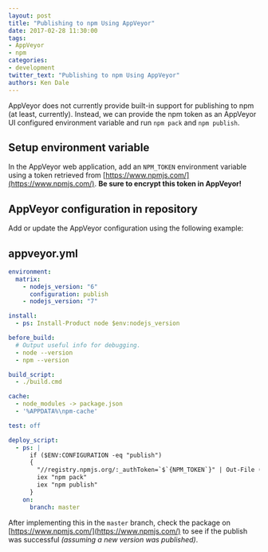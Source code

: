 ```yaml
---
layout: post
title: "Publishing to npm Using AppVeyor"
date: 2017-02-28 11:30:00
tags:
- AppVeyor
- npm
categories:
- development
twitter_text: "Publishing to npm Using AppVeyor"
authors: Ken Dale
---
```


AppVeyor does not currently provide built-in support for publishing to npm (at least, currently). Instead, we can provide the npm token as an AppVeyor UI configured environment variable and run `npm pack` and `npm publish`.

## Setup environment variable

In the AppVeyor web application, add an `NPM_TOKEN` environment variable using a token retrieved from [https://www.npmjs.com/](https://www.npmjs.com/). **Be sure to encrypt this token in AppVeyor!**

## AppVeyor configuration in repository

Add or update the AppVeyor configuration using the following example:

## **appveyor.yml**

```yaml
environment:
  matrix:
    - nodejs_version: "6"
      configuration: publish
    - nodejs_version: "7"

install:
  - ps: Install-Product node $env:nodejs_version

before_build:
  # Output useful info for debugging.
  - node --version
  - npm --version

build_script:
  - ./build.cmd

cache:
  - node_modules -> package.json
  - '%APPDATA%\npm-cache'

test: off

deploy_script:
  - ps: |
      if ($ENV:CONFIGURATION -eq "publish")
      {
        "//registry.npmjs.org/:_authToken=`$`{NPM_TOKEN`}" | Out-File (Join-Path $ENV:APPVEYOR_BUILD_FOLDER ".npmrc") -Encoding UTF8
        iex "npm pack"
        iex "npm publish"
      }
    on:
      branch: master
```

After implementing this in the `master` branch, check the package on [https://www.npmjs.com/](https://www.npmjs.com/) to see if the publish was successful *(assuming a new version was published)*.

